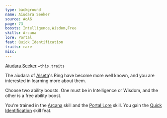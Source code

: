 ```yaml
---
type: background
name: Aiudara Seeker 
source: AoA6
page: 73
boosts: Intelligence,Wisdom,Free
skills: Arcana
lore: Portal
feat: Quick Identification
traits: rare
misc: 
---
```


[Aiudara Seeker](###%20Aiudara%20Seeker)
`=this.traits`


The aiudara of [Alseta](Alseta)'s Ring have become more well known, and you are interested in learning more about them.

Choose two ability boosts. One must be in Intelligence or Wisdom, and the other is a free ability boost.

You're trained in the [Arcana](Arcana) skill and the [Portal Lore](Portal%20Lore) skill. You gain the [Quick Identification](Quick%20Identification) skill feat.

